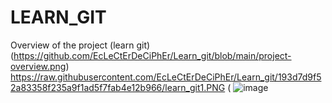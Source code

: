 # LEARN_GIT
Overview of the project
(learn git) (https://github.com/EcLeCtErDeCiPhEr/Learn_git/blob/main/project-overview.png)
https://raw.githubusercontent.com/EcLeCtErDeCiPhEr/Learn_git/193d7d9f52a83358f235a9f1ad5f7fab4e12b966/learn_git1.PNG
( ![image](https://github.com/EcLeCtErDeCiPhEr/Learn_git/assets/174363237/74afae69-a4de-4e37-9fdf-466a67efdcce)

